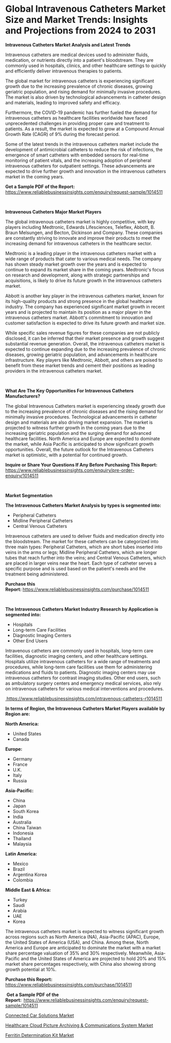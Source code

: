 <p><h1>Global Intravenous Catheters Market Size and Market Trends: Insights and Projections from 2024 to 2031</h1></p><p><strong>Intravenous Catheters Market Analysis and Latest Trends</strong></p>
<p><p>Intravenous catheters are medical devices used to administer fluids, medication, or nutrients directly into a patient's bloodstream. They are commonly used in hospitals, clinics, and other healthcare settings to quickly and efficiently deliver intravenous therapies to patients.</p><p>The global market for intravenous catheters is experiencing significant growth due to the increasing prevalence of chronic diseases, growing geriatric population, and rising demand for minimally invasive procedures. The market is also driven by technological advancements in catheter design and materials, leading to improved safety and efficacy.</p><p>Furthermore, the COVID-19 pandemic has further fueled the demand for intravenous catheters as healthcare facilities worldwide have faced unprecedented challenges in providing proper care and treatment to patients. As a result, the market is expected to grow at a Compound Annual Growth Rate (CAGR) of 9% during the forecast period.</p><p>Some of the latest trends in the intravenous catheters market include the development of antimicrobial catheters to reduce the risk of infections, the emergence of smart catheters with embedded sensors for real-time monitoring of patient vitals, and the increasing adoption of peripheral intravenous catheters for outpatient settings. These advancements are expected to drive further growth and innovation in the intravenous catheters market in the coming years.</p></p>
<p><strong>Get a Sample PDF of the Report:&nbsp;</strong> <a href="https://www.reliablebusinessinsights.com/enquiry/request-sample/1014511">https://www.reliablebusinessinsights.com/enquiry/request-sample/1014511</a></p>
<p>&nbsp;</p>
<p><strong>Intravenous Catheters Major Market Players</strong></p>
<p><p>The global intravenous catheters market is highly competitive, with key players including Medtronic, Edwards Lifesciences, Teleflex, Abbott, B. Braun Melsungen, and Becton, Dickinson and Company. These companies are constantly striving to innovate and improve their products to meet the increasing demand for intravenous catheters in the healthcare sector.</p><p>Medtronic is a leading player in the intravenous catheters market with a wide range of products that cater to various medical needs. The company has shown steady market growth over the years and is expected to continue to expand its market share in the coming years. Medtronic's focus on research and development, along with strategic partnerships and acquisitions, is likely to drive its future growth in the intravenous catheters market.</p><p>Abbott is another key player in the intravenous catheters market, known for its high-quality products and strong presence in the global healthcare industry. The company has experienced significant market growth in recent years and is projected to maintain its position as a major player in the intravenous catheters market. Abbott's commitment to innovation and customer satisfaction is expected to drive its future growth and market size.</p><p>While specific sales revenue figures for these companies are not publicly disclosed, it can be inferred that their market presence and growth suggest substantial revenue generation. Overall, the intravenous catheters market is expected to continue expanding due to the increasing prevalence of chronic diseases, growing geriatric population, and advancements in healthcare infrastructure. Key players like Medtronic, Abbott, and others are poised to benefit from these market trends and cement their positions as leading providers in the intravenous catheters market.</p></p>
<p>&nbsp;</p>
<p><strong>What Are The Key Opportunities For Intravenous Catheters Manufacturers?</strong></p>
<p><p>The global Intravenous Catheters market is experiencing steady growth due to the increasing prevalence of chronic diseases and the rising demand for minimally invasive procedures. Technological advancements in catheter design and materials are also driving market expansion. The market is projected to witness further growth in the coming years due to the increasing geriatric population and the surging demand for advanced healthcare facilities. North America and Europe are expected to dominate the market, while Asia Pacific is anticipated to show significant growth opportunities. Overall, the future outlook for the Intravenous Catheters market is optimistic, with a potential for continued growth.</p></p>
<p><strong>Inquire or Share Your Questions If Any Before Purchasing This Report:</strong> <a href="https://www.reliablebusinessinsights.com/enquiry/pre-order-enquiry/1014511">https://www.reliablebusinessinsights.com/enquiry/pre-order-enquiry/1014511</a></p>
<p>&nbsp;</p>
<p><strong>Market Segmentation</strong></p>
<p><strong>The Intravenous Catheters Market Analysis by types is segmented into:</strong></p>
<p><ul><li>Peripheral Catheters</li><li>Midline Peripheral Catheters</li><li>Central Venous Catheters</li></ul></p>
<p><p>Intravenous catheters are used to deliver fluids and medication directly into the bloodstream. The market for these catheters can be categorized into three main types: Peripheral Catheters, which are short tubes inserted into veins in the arms or legs; Midline Peripheral Catheters, which are longer tubes that reach further into the veins; and Central Venous Catheters, which are placed in larger veins near the heart. Each type of catheter serves a specific purpose and is used based on the patient's needs and the treatment being administered.</p></p>
<p><strong>Purchase this Report:&nbsp;</strong><a href="https://www.reliablebusinessinsights.com/purchase/1014511">https://www.reliablebusinessinsights.com/purchase/1014511</a></p>
<p>&nbsp;</p>
<p><strong>The Intravenous Catheters Market Industry Research by Application is segmented into:</strong></p>
<p><ul><li>Hospitals</li><li>Long-term Care Facilities</li><li>Diagnostic Imaging Centers</li><li>Other End Users</li></ul></p>
<p><p>Intravenous catheters are commonly used in hospitals, long-term care facilities, diagnostic imaging centers, and other healthcare settings. Hospitals utilize intravenous catheters for a wide range of treatments and procedures, while long-term care facilities use them for administering medications and fluids to patients. Diagnostic imaging centers may use intravenous catheters for contrast imaging studies. Other end users, such as ambulatory surgery centers and emergency medical services, also rely on intravenous catheters for various medical interventions and procedures.</p></p>
<p><a href="https://www.reliablebusinessinsights.com/intravenous-catheters-r1014511">&nbsp;https://www.reliablebusinessinsights.com/intravenous-catheters-r1014511</a></p>
<p><strong>In terms of Region, the Intravenous Catheters Market Players available by Region are:</strong></p>
<p>
    <p> <strong> North America: </strong>
        <ul>
            <li>United States</li>
            <li>Canada</li>
        </ul>
        </p> 
    <p> <strong> Europe: </strong>
        <ul>
            <li>Germany</li>
            <li>France</li>
            <li>U.K.</li>
            <li>Italy</li>
            <li>Russia</li>
        </ul>
        </p> 
    <p> <strong> Asia-Pacific: </strong>
        <ul>
            <li>China</li>
            <li>Japan</li>
            <li>South Korea</li>
            <li>India</li>
            <li>Australia</li>
            <li>China Taiwan</li>
            <li>Indonesia</li>
            <li>Thailand</li>
            <li>Malaysia</li>
        </ul>
        </p> 
    <p> <strong> Latin America: </strong>
        <ul>
            <li>Mexico</li>
            <li>Brazil</li>
            <li>Argentina Korea</li>
            <li>Colombia</li>
        </ul>
        </p> 
    <p> <strong> Middle East & Africa: </strong>
        <ul>
            <li>Turkey</li>
            <li>Saudi</li>
            <li>Arabia</li>
            <li>UAE</li>
            <li>Korea</li>
        </ul>
    </p>
    </p>
<p><p>The intravenous catheters market is expected to witness significant growth across regions such as North America (NA), Asia-Pacific (APAC), Europe, the United States of America (USA), and China. Among these, North America and Europe are anticipated to dominate the market with a market share percentage valuation of 35% and 30% respectively. Meanwhile, Asia-Pacific and the United States of America are projected to hold 20% and 15% market share percentages respectively, with China also showing strong growth potential at 10%.</p></p>
<p><strong>Purchase this Report: </strong><a href="https://www.reliablebusinessinsights.com/purchase/1014511">https://www.reliablebusinessinsights.com/purchase/1014511</a></p>
<p>&nbsp;<strong>Get a Sample PDF of the Report:&nbsp;&nbsp;</strong><a href="https://www.reliablebusinessinsights.com/enquiry/request-sample/1014511">https://www.reliablebusinessinsights.com/enquiry/request-sample/1014511</a></p>
<p><strong></strong></p>
<p><p><a href="https://github.com/IkeSchumm04/Market-Research-Report-List-1/blob/main/connected-car-solutions-market.md">Connected Car Solutions Market</a></p><p><a href="https://www.linkedin.com/pulse/global-healthcare-cloud-picture-archiving-communications-hs4hf?trackingId=z4f3X6UvTrm3fMVXzFNAVQ%3D%3D">Healthcare Cloud Picture Archiving & Communications System Market</a></p><p><a href="https://www.linkedin.com/pulse/ferritin-determination-kit-market-analysis-report-global-ermkf?trackingId=GQvDhT6JTGqh%2FH%2BrxaMB7g%3D%3D">Ferritin Determination Kit Market</a></p></p>